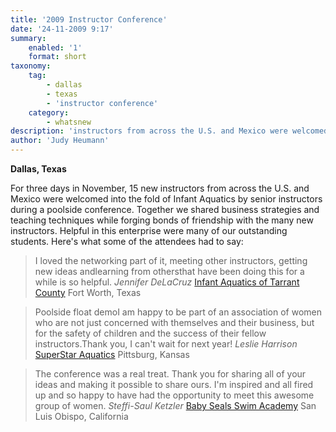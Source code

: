 ```yaml
---
title: '2009 Instructor Conference'
date: '24-11-2009 9:17'
summary:
    enabled: '1'
    format: short
taxonomy:
    tag:
        - dallas
        - texas
        - 'instructor conference'
    category:
        - whatsnew
description: 'instructors from across the U.S. and Mexico were welcomed into the fold of Infant Aquatics by senior instructors'
author: 'Judy Heumann'
---
```


**Dallas, Texas**

For three days in November, 15 new instructors from across the U.S. and Mexico were welcomed into the fold of Infant Aquatics by senior instructors during a poolside conference. Together we shared business strategies and teaching techniques while forging bonds of friendship with the many new instructors. Helpful in this enterprise were many of our outstanding students. Here's what some of the attendees had to say:

> I loved the networking part of it, meeting other instructors, getting new ideas andlearning from othersthat have been doing this for a while is so helpful.
<cite>Jennifer DeLaCruz</cite>
[Infant Aquatics of Tarrant County](#)
Fort Worth, Texas


> Poolside float demoI am happy to be part of an association of women who are not just concerned with themselves and their business, but for the safety of children and the success of their fellow instructors.Thank you, I can't wait for next year!
<cite>Leslie Harrison</cite>
[SuperStar Aquatics](#)
Pittsburg, Kansas


> The conference was a real treat. Thank you for sharing all of your ideas and making it possible to share ours. I'm inspired and all fired up and so happy to have had the opportunity to meet this awesome group of women.
<cite>Steffi-Saul Ketzler</cite>
[Baby Seals Swim Academy](#)
San Luis Obispo, California